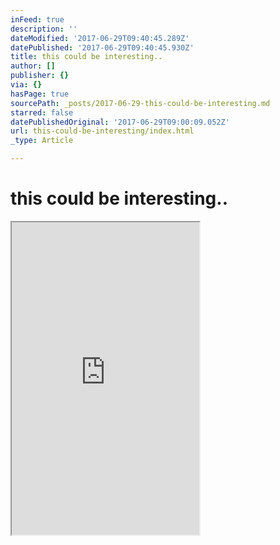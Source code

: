 ```yaml
---
inFeed: true
description: ''
dateModified: '2017-06-29T09:40:45.289Z'
datePublished: '2017-06-29T09:40:45.930Z'
title: this could be interesting..
author: []
publisher: {}
via: {}
hasPage: true
sourcePath: _posts/2017-06-29-this-could-be-interesting.md
starred: false
datePublishedOriginal: '2017-06-29T09:00:09.052Z'
url: this-could-be-interesting/index.html
_type: Article

---
```

# this could be interesting..

<iframe src="https://the-grid.github.io/ed-userhtml/?g=eJytVVFzmzAMfs-v8Njtst0tkJCm22iS3Z72M3oCDGgYzNlKaLbbf58NJCMtbboRHhIjy9L3fZLMWtNB8O3EjWRJgCVX7NeEmaeSGgllGTDFBRDu-V1jj1FXAg4BIwhFZ6sxpixgt1_m1cPd5Pdk4qYgBFeHC7G6c_6yOWctiZBAgeAJncXxRwfCAlLeRJEVREiGwMJ6nuiEQka5tTyOlXFMM-oZSEF5hOGuNOOgGxghRHkCEZ_tUWOIokmSYRzzsofB_xcQiycoPo1GUZi1aKV4LsYJ3dy-_RUdQi3FjhofklXAVvN3dm1lPr00QROpiqBdmjrx9zOz-ZHZ3w_WZ1bo2SW_fv2DTO5NZw5Vce4u74ZcezT7Yveb6oWoz3i-EJT4AzUbtgCpkrsynkVSSBWwt7F5opUl3lnqDFsVEzN1M40_uYlz0xa2gjjGMjWG2-qBLf3jSClueiTi3SQ8DjTQMgNN8wT22uvmfx3jnkUCtN44p6vA2U7ONo5yGLuNtQaWKZ5sphlRFXheXdcu1UjElblOCo8yniqMp-aqUCmnzfQ-FFDmU3t6jUXKtIo2Tu9wGCKEzVEtIwRReAu3KlPnmL8pVJO8j6otSofpfKvTzNleSEcyP0j_s5ticp7Md56AX3smQSdAfwlGxPZ9QLIhxXQHg5M-tKQzWXnf5TfCr9Ypi9W9Nd0XvNyNEdEfJ6LtbGf7Y6eJAUt2ZX5gAgUzWpGF57oXFXmlIAMthJHgUsFiDP3lNeh3QJiuOOT6zdWaYIgzxDwaQ_jmKoQtCqagMF_5V_D9f7r2iiAQufkU7IoxtFfXoG3uLBZKrQ2QmpvJvBbx47BjqQlSI-up1O6oWt9erdZTzfbIayYTZkWopRLxK9q8-fsDJco4iA" height="500" style=""></iframe>